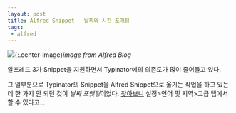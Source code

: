 ```yaml
---
layout: post
title: Alfred Snippet - 날짜와 시간 포매팅
tags:
 - alfred
---
```


![](https://www.alfredapp.com/help/features/clipboard/dynamic-placeholders/system-prefs-date-time.png){:.center-image}*image from Alfred Blog*

알프레드 3가 Snippet을 지원하면서 Typinator에의 의존도가 많이 줄어들고 있다.

그 일부분으로 Typinator의 Snippet을 Alfred Snippet으로 옮기는 작업을 하고 있는데 한 가지 안 되던 것이 *날짜 포맷팅*이었다. [찾아보니](https://www.alfredapp.com/help/features/clipboard/dynamic-placeholders/#date-time) 설정>언어 및 지역>고급 탭에서 할 수 있다고...